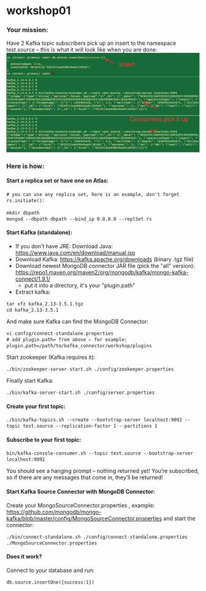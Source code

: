 # workshop01

### Your mission:

Have 2 Kafka topic subscribers pick up an insert to the namespace test.source – this is what it will look like when you are done:
![](topic-subscribers-get-mongodb-updates-example.png)

### Here is how:

#### Start a replica set or have one on Atlas:

```
# you can use any replica set, here is an example, don't forget rs.initiate():

mkdir dbpath
mongod --dbpath dbpath --bind_ip 0.0.0.0 --replSet rs
```

#### Start Kafka (standalone):

- If you don't have JRE: Download Java: https://www.java.com/en/download/manual.jsp
- Download Kafka: https://kafka.apache.org/downloads (binary .tgz file)
- Download newest MongoDB connector JAR file (pick the "all" version): https://repo1.maven.org/maven2/org/mongodb/kafka/mongo-kafka-connect/1.9.1/
  - put it into a directory, it's your "plugin.path"
- Extract kafka:


```
tar xfz kafka_2.13-3.5.1.tgz
cd kafka_2.13-3.5.1
```

And make sure Kafka can find the MongoDB Connector:
```
vi config/connect-standalone.properties
# add plugin.path= from above – for example:
plugin.path=/path/to/kafka_connector/workshop/plugins
```

Start zookeeper (Kafka requires it):
```
./bin/zookeeper-server-start.sh ./config/zookeeper.properties
```

Finally start Kafka:

```
./bin/kafka-server-start.sh ./config/server.properties
```

#### Create your first topic:

```
./bin/kafka-topics.sh --create --bootstrap-server localhost:9092 --topic test.source --replication-factor 1 --partitions 1
```

#### Subscribe to your first topic:

```
bin/kafka-console-consumer.sh --topic test.source --bootstrap-server localhost:9092
```
You should see a hanging prompt – nothing returned yet! You’re subscribed, so if there are any messages that come in, they’ll be returned! 

#### Start Kafka Source Connector with MongoDB Connector:

Create your MongoSourceConnector.properties , example: https://github.com/mongodb/mongo-kafka/blob/master/config/MongoSourceConnector.properties 
and start the connector:

```
./bin/connect-standalone.sh ./config/connect-standalone.properties ./MongoSourceConnector.properties
```

#### Does it work?

Connect to your database and run:

```
db.source.insertOne({success:1})
```
